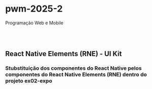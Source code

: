 # pwm-2025-2
Programação Web e Mobile

<br></br>


<h2>React Native Elements (RNE) - UI Kit</h2>
<h3>Stubstituição dos componentes do React Native pelos componentes do React Native Elements (RNE) dentro do projeto ex02-expo</h3>
